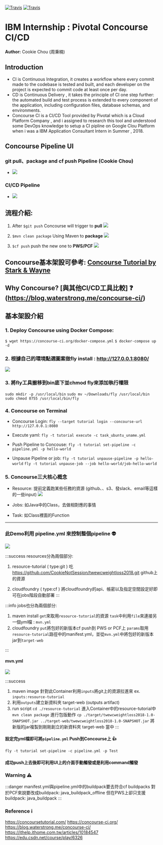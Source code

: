 [![Travis](https://img.shields.io/badge/shell-green.svg)]()
[![Travis](https://img.shields.io/badge/Concourse-red.svg)](https://concourse-ci.org/)

IBM Internship : Pivotal Concourse CI/CD 
===
**Author:** Cookie Chou (周秉楠)

Introduction 
---
- CI is Continuous Integration, it creates a workflow where every commit made to the codebase is tested and built, and each developer on the project is expected to commit code at least once per day.
- CD is Continuous Delivery , it takes the principle of CI one step further: the automated build and test process is extended to every component of the application, including configuration files, database schemas, and environments.
- Concourse CI is a CI/CD Tool provided by Pivotal which is a Cloud Platform Company , and i assigned to research this tool and understood some DevOps knowledge to setup a CI pipline on Google Clou Platform when i was a IBM Application Consultant Intern in Summer , 2018.


## Concourse Pipeline UI
### git pull、package and cf push Pipeline (Cookie Chou)
- ![](https://i.imgur.com/6pBNCMK.png)
### CI/CD Pipeline
- ![](https://i.imgur.com/FlqybCO.png)


## 流程介紹:
1.  After `$git push`  Concourse will trigger to **pull**
![](https://i.imgur.com/i7JcJHe.png)

2.  `$mvn clean package` Using Maven to **package**
![](https://i.imgur.com/OTPITM2.png)


3.  `$cf push` push the new one to **PWS/PCF**
![](https://i.imgur.com/7GO4t7x.png)



## Concourse基本架設可參考:	[Concourse Tutorial by Stark & Wayne](https://concoursetutorial.com/)

## Why Concourse? [與其他CI/CD工具比較] :question: (https://blog.waterstrong.me/concourse-ci/) 


基本架設介紹
---

### 1. Deploy Concourse using Docker Compose:

`$ wget https://concourse-ci.org/docker-compose.yml`
`$ docker-compose up -d`

### 2. 根據自己的環境點選圖案做fly install :  http://127.0.0.1:8080/
![](https://i.imgur.com/wj8oizG.png)

### 3. 將fly工具搬移到bin底下並chmod fly來添加執行權限
`sudo mkdir -p /usr/local/bin`
`sudo mv ~/Downloads/fly /usr/local/bin`
`sudo chmod 0755 /usr/local/bin/fly`

### 4. Concourse on Terminal
- Concourse Login:
`fly --target tutorial login --concourse-url http://127.0.0.1:8080`

- Execute yaml:
`fly -t tutorial execute -c task_ubuntu_uname.yml`

- Push Pipeline to Concouse:
`fly -t tutorial set-pipeline -c pipeline.yml -p hello-world`

- Unpause Pipeline or job:
`fly -t tutorial unpause-pipeline -p hello-world`
`fly -t tutorial unpause-job --job hello-world/job-hello-world`

### 5. Concourse三大核心概念
- Resource: 提前定義跑某些任務的資源 (github、、s3、發slack、email等這樣的一些input)
![](https://i.imgur.com/Y00tXlt.png)

- Jobs: 如Java中的Class，去做相對應的事情

- Task: 如Class裡面的Function
---



### 此Demo利用 pipeline.yml 來控制整個pipeline :alien: 

![](https://i.imgur.com/09hdSbj.jpg)

:::success
resources分為兩個部分:
1. resource-tutorial ( type:git )
吃 https://github.com/CookieNotSession/twewcweightloss2018.git github上的資源

2. cloudfoundry ( type:cf )
將cloudfoundry的api、帳密以及指定空間設定好即可在jobs階段自動部署
:::

:::info
jobs也分為兩個部分:
1. maven install
`get`來取用`resource-tutorial`的資源
`task`中利用`file`來連接另一個yml檔 : `mvn.yml`
2. cloudfoundry
`put`將包好的新版本cf push到 PWS or PCF上
`params`取用`resource-tutorial`路徑中的manifest.yml，並從`mvn.yml`中將包好的新版本jar到`target-web`

:::

#### mvn.yml
![](https://i.imgur.com/gIsRNWw.png)

:::success
1. maven image
針對此Container利用`inputs`將git上的資源拉進來 ex. `inputs:resource-tutorial`
2. 利用`outputs`建立新資料夾 target-web (outputs artifact)
3. run script
`cd ./resource-tutorial` 進入Container中的resource-tutorial中
`mvn clean package` 進行包版動作
`cp ./target/twewcweightloss2018-1.0-SNAPSHOT.jar ../target-web/twewcweightloss2018-1.0-SNAPSHOT.jar` 將新版的jar複製到剛剛創立的新資料夾 target-web 當中
:::

#### 設定完yml檔即可將`pipeline.yml` Push到Concourse上 :+1: 
`fly -t tutorial set-pipeline -c pipeline.yml -p Test`

#### 成功push上去後即可利用UI上的介面手動觸發或是利用command觸發


### Warning :warning: 
:::danger
manifest.yml與pipeline.yml中的buildpack要去符合cf buildpacks
對於PCF來說要改成buildpack: java_buildpack_offline
但在PWS上卻只支援buildpack: java_buildpack
:::

### Reference :information_source: 

https://concoursetutorial.com/
https://concourse-ci.org/
https://blog.waterstrong.me/concourse-ci/
https://ithelp.ithome.com.tw/articles/10184547
https://edu.csdn.net/course/play/6326


